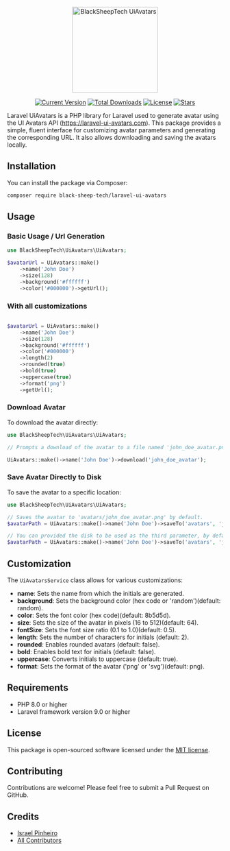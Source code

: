 <p align="center">
    <a href="https://github.com/BlackSheepTech/laravel-ui-avatars" target="_blank">
        <img src="https://avatars.githubusercontent.com/u/85756821?s=400&u=14843f72938dc40cbd14400f5b3daad45f054f43&v=4" width="200" alt="BlackSheepTech UiAvatars">
    </a>
</p>

<p align="center">
    <a href="https://packagist.org/packages/black-sheep-tech/laravel-ui-avatars"><img src="https://img.shields.io/packagist/v/black-sheep-tech/laravel-ui-avatars" alt="Current Version"></a>
    <a href="https://packagist.org/packages/black-sheep-tech/laravel-ui-avatars"><img src="https://img.shields.io/packagist/dt/black-sheep-tech/laravel-ui-avatars" alt="Total Downloads"></a>
    <a href="https://packagist.org/packages/black-sheep-tech/laravel-ui-avatars"><img src="https://img.shields.io/github/license/BlackSheepTech/laravel-ui-avatars" alt="License"></a>
    <a href="https://packagist.org/packages/black-sheep-tech/laravel-ui-avatars"><img src="https://img.shields.io/github/stars/BlackSheepTech/laravel-ui-avatars" alt="Stars"></a>
</p>

Laravel UiAvatars is a PHP library for Laravel used to generate avatar using the UI Avatars API (https://laravel-ui-avatars.com).
This package provides a simple, fluent interface for customizing avatar parameters and generating the corresponding URL. It also allows downloading and saving the avatars locally.

## Installation

You can install the package via Composer:

```bash
composer require black-sheep-tech/laravel-ui-avatars
```

## Usage

### Basic Usage / Url Generation

```php
use BlackSheepTech\UiAvatars\UiAvatars;

$avatarUrl = UiAvatars::make()
    ->name('John Doe')
    ->size(128)
    ->background('#ffffff')
    ->color('#000000')->getUrl();
```

### With all customizations

```php

$avatarUrl = UiAvatars::make()
    ->name('John Doe')
    ->size(128)
    ->background('#ffffff')
    ->color('#000000')
    ->length(2)
    ->rounded(true)
    ->bold(true)
    ->uppercase(true)
    ->format('png')
    ->getUrl();
```

### Download Avatar

To download the avatar directly:

```php
use BlackSheepTech\UiAvatars\UiAvatars;

// Prompts a download of the avatar to a file named 'john_doe_avatar.png', by default, if a file name is not provided, a random name will be generated.

UiAvatars::make()->name('John Doe')->download('john_doe_avatar');
```

### Save Avatar Directly to Disk

To save the avatar to a specific location:

```php
use BlackSheepTech\UiAvatars\UiAvatars;

// Saves the avatar to 'avatars/john_doe_avatar.png' by default.
$avatarPath = UiAvatars::make()->name('John Doe')->saveTo('avatars', 'john_doe_avatar');

// You can provided the disk to be used as the third parameter, by default, the application's default disk will be used.
$avatarPath = UiAvatars::make()->name('John Doe')->saveTo('avatars', 'john_doe_avatar', 'public');
```

## Customization

The `UiAvatarsService` class allows for various customizations:

- **name**: Sets the name from which the initials are generated.
- **background**: Sets the background color (hex code or 'random')(default: random).
- **color**: Sets the font color (hex code)(default: 8b5d5d).
- **size**: Sets the size of the avatar in pixels (16 to 512)(default: 64).
- **fontSize**: Sets the font size ratio (0.1 to 1.0)(default: 0.5).
- **length**: Sets the number of characters for initials (default: 2).
- **rounded**: Enables rounded avatars (default: false).
- **bold**: Enables bold text for initials (default: false).
- **uppercase**: Converts initials to uppercase (default: true).
- **format**: Sets the format of the avatar ('png' or 'svg')(default: png).

## Requirements

- PHP 8.0 or higher
- Laravel framework version 9.0 or higher

## License

This package is open-sourced software licensed under the [MIT license](LICENSE).

## Contributing

Contributions are welcome! Please feel free to submit a Pull Request on GitHub.

## Credits

- [Israel Pinheiro](https://github.com/IsraelPinheiro)
- [All Contributors](https://github.com/BlackSheepTech/laravel-ui-avatars/graphs/contributors)
